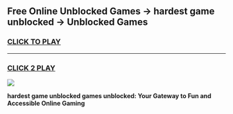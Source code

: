 
## Free Online Unblocked Games → hardest game unblocked → Unblocked Games
<h3>
<a href="https://premium.freeplayer.one?title=hardest_game_unblocked&ref=21F">CLICK TO PLAY</a></h3>
<hr>

<h3>
<a href="https://premium.freeplayer.one?title=hardest_game_unblocked&ref=21F">CLICK 2 PLAY</a>
  
</h3>

<a href="https://premium.freeplayer.one?title=hardest_game_unblocked&ref=21F/"><img src="https://clearcache.store/games.png"></a>


**hardest game unblocked games unblocked: Your Gateway to Fun and Accessible Online Gaming**
